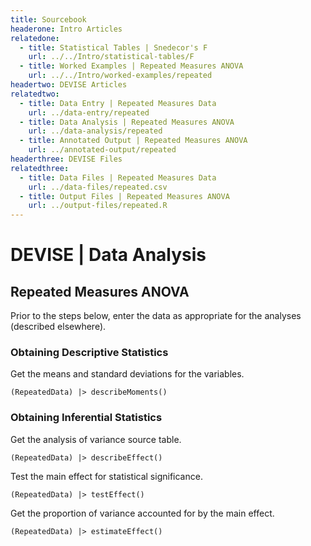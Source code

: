 ```yaml
---
title: Sourcebook
headerone: Intro Articles
relatedone:
  - title: Statistical Tables | Snedecor's F
    url: ../../Intro/statistical-tables/F
  - title: Worked Examples | Repeated Measures ANOVA
    url: ../../Intro/worked-examples/repeated
headertwo: DEVISE Articles
relatedtwo:
  - title: Data Entry | Repeated Measures Data
    url: ../data-entry/repeated
  - title: Data Analysis | Repeated Measures ANOVA
    url: ../data-analysis/repeated
  - title: Annotated Output | Repeated Measures ANOVA
    url: ../annotated-output/repeated
headerthree: DEVISE Files
relatedthree:
  - title: Data Files | Repeated Measures Data
    url: ../data-files/repeated.csv
  - title: Output Files | Repeated Measures ANOVA
    url: ../output-files/repeated.R
---
```


# DEVISE | Data Analysis

## Repeated Measures ANOVA

Prior to the steps below, enter the data as appropriate for the analyses (described elsewhere).

### Obtaining Descriptive Statistics

Get the means and standard deviations for the variables.

```{r}
(RepeatedData) |> describeMoments()
```

### Obtaining Inferential Statistics

Get the analysis of variance source table.

```{r}
(RepeatedData) |> describeEffect()
```

Test the main effect for statistical significance.

```{r}
(RepeatedData) |> testEffect()
```

Get the proportion of variance accounted for by the main effect.

```{r}
(RepeatedData) |> estimateEffect()
```
